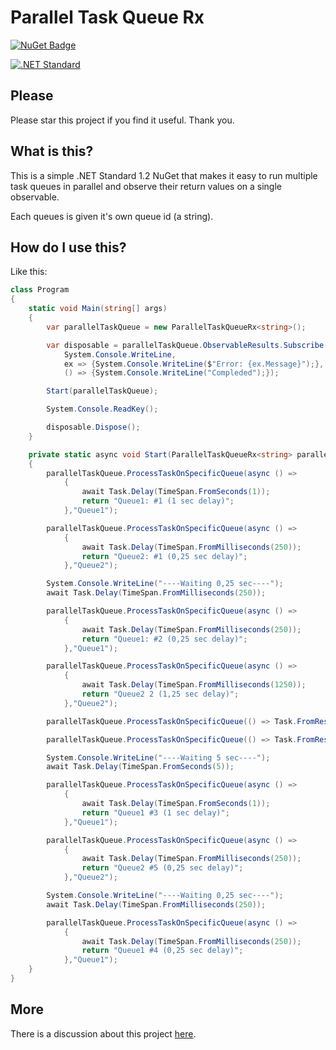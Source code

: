 # Parallel Task Queue Rx

[![NuGet Badge](https://buildstats.info/nuget/ParallelTaskQueueRx)](https://www.nuget.org/packages/ParallelTaskQueueRx)

[![.NET Standard](http://img.shields.io/badge/.NET_Standard-v1.2-green.svg)](https://docs.microsoft.com/da-dk/dotnet/articles/standard/library)

## Please

Please star this project if you find it useful. Thank you.

## What is this?

This is a simple .NET Standard 1.2 NuGet that makes it easy to run multiple task queues in parallel and observe their return values on a single observable. 

Each queues is given it's own queue id (a string).  

## How do I use this?

Like this:

```csharp
class Program
{
    static void Main(string[] args)
    {
        var parallelTaskQueue = new ParallelTaskQueueRx<string>();

        var disposable = parallelTaskQueue.ObservableResults.Subscribe(
            System.Console.WriteLine,
            ex => {System.Console.WriteLine($"Error: {ex.Message}");},
            () => {System.Console.WriteLine("Compleded");});

        Start(parallelTaskQueue);

        System.Console.ReadKey();

        disposable.Dispose();
    }

    private static async void Start(ParallelTaskQueueRx<string> parallelTaskQueue)
    {
        parallelTaskQueue.ProcessTaskOnSpecificQueue(async () =>
            {
                await Task.Delay(TimeSpan.FromSeconds(1));
                return "Queue1: #1 (1 sec delay)";
            },"Queue1");

        parallelTaskQueue.ProcessTaskOnSpecificQueue(async () =>
            {
                await Task.Delay(TimeSpan.FromMilliseconds(250));
                return "Queue2: #1 (0,25 sec delay)";
            },"Queue2");

        System.Console.WriteLine("----Waiting 0,25 sec----");
        await Task.Delay(TimeSpan.FromMilliseconds(250));

        parallelTaskQueue.ProcessTaskOnSpecificQueue(async () =>
            {
                await Task.Delay(TimeSpan.FromMilliseconds(250));
                return "Queue1: #2 (0,25 sec delay)";
            },"Queue1");

        parallelTaskQueue.ProcessTaskOnSpecificQueue(async () =>
            {
                await Task.Delay(TimeSpan.FromMilliseconds(1250));
                return "Queue2 2 (1,25 sec delay)";
            },"Queue2");

        parallelTaskQueue.ProcessTaskOnSpecificQueue(() => Task.FromResult("Queue2 #3 (no delay)"),"Queue2");

        parallelTaskQueue.ProcessTaskOnSpecificQueue(() => Task.FromResult("Queue2 #4 (no delay)"),"Queue2");

        System.Console.WriteLine("----Waiting 5 sec----");
        await Task.Delay(TimeSpan.FromSeconds(5));

        parallelTaskQueue.ProcessTaskOnSpecificQueue(async () =>
            {
                await Task.Delay(TimeSpan.FromSeconds(1));
                return "Queue1 #3 (1 sec delay)";
            },"Queue1");

        parallelTaskQueue.ProcessTaskOnSpecificQueue(async () =>
            {
                await Task.Delay(TimeSpan.FromMilliseconds(250));
                return "Queue2 #5 (0,25 sec delay)";
            },"Queue2");

        System.Console.WriteLine("----Waiting 0,25 sec----");
        await Task.Delay(TimeSpan.FromMilliseconds(250));

        parallelTaskQueue.ProcessTaskOnSpecificQueue(async () =>
            {
                await Task.Delay(TimeSpan.FromMilliseconds(250));
                return "Queue1 #4 (0,25 sec delay)";
            },"Queue1");
    }
}

```

## More
There is a discussion about this project [here](https://codereview.stackexchange.com/questions/164393/generic-parallel-task-queue-returning-an-observable-sequence-of-return-value). 
